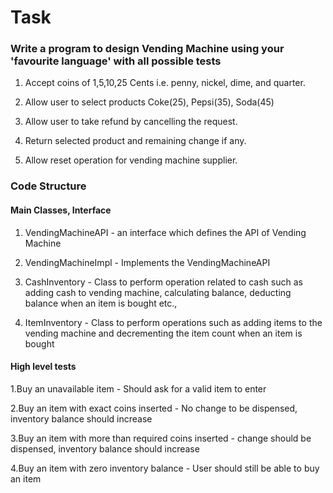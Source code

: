 # Task

### Write a program to design Vending Machine using your 'favourite language' with all possible tests

1. Accept coins of 1,5,10,25 Cents i.e. penny, nickel, dime, and quarter.

2. Allow user to select products Coke(25), Pepsi(35), Soda(45)

3. Allow user to take refund by cancelling the request.

4. Return selected product and remaining change if any.

5. Allow reset operation for vending machine supplier.

### Code Structure

#### Main Classes, Interface
1. VendingMachineAPI - an interface which defines the API of Vending Machine

2. VendingMachineImpl - Implements the VendingMachineAPI

3. CashInventory - Class to perform operation related to cash such as 
adding cash to vending machine, calculating balance, 
deducting balance when an item is bought etc.,

4. ItemInventory - Class to perform operations such as 
adding items to the vending machine and 
decrementing the item count when an item is bought

#### High level tests
1.Buy an unavailable item - Should ask for a valid item to enter

2.Buy an item with exact coins inserted - No change to be dispensed, inventory balance should increase

3.Buy an item with more than required coins inserted - change should be dispensed, inventory balance should increase

4.Buy an item with zero inventory balance - User should still be able to buy an item
                       
